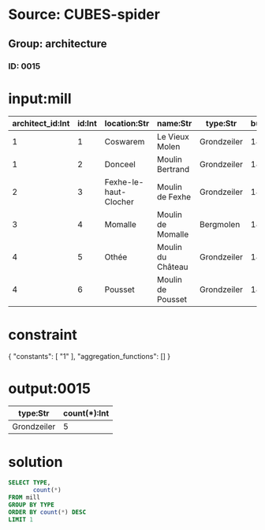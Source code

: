 # Source: CUBES-spider
## Group: architecture
### ID: 0015

# input:mill

| architect_id:Int | id:Int | location:Str | name:Str | type:Str | built_year:Int | notes:Str |
|---|---|---|---|---|---|---|
| 1 | 1 | Coswarem | Le Vieux Molen | Grondzeiler | 1840 | Molenechos (Dutch) |
| 1 | 2 | Donceel | Moulin Bertrand | Grondzeiler | 1890 | Molenechos (Dutch) |
| 2 | 3 | Fexhe-le-haut-Clocher | Moulin de Fexhe | Grondzeiler | 1843 | Molenechos (Dutch) |
| 3 | 4 | Momalle | Moulin de Momalle | Bergmolen | 1850 | Molenechos (Dutch) |
| 4 | 5 | Othée | Moulin du Château | Grondzeiler | 1856 | Molenechos (Dutch) |
| 4 | 6 | Pousset | Moulin de Pousset | Grondzeiler | 1819 | Molenechos (Dutch) |

# constraint

{
  "constants": [
    "1"
  ],
  "aggregation_functions": []
}

# output:0015

| type:Str | count(*):Int |
|---|---|
| Grondzeiler | 5 |

# solution

```sql
SELECT TYPE,
       count(*)
FROM mill
GROUP BY TYPE
ORDER BY count(*) DESC
LIMIT 1
```
